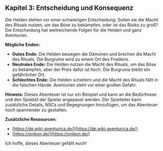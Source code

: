 ## Kapitel 3: Entscheidung und Konsequenz

Die Helden stehen vor einer schwierigen Entscheidung: Sollen sie die Macht des Rituals nutzen, um das Böse zu bekämpfen, oder ist das Risiko zu groß? Die Entscheidung hat weitreichende Folgen für die Helden und ganz Aventurien.

**Mögliche Enden:**

* **Gutes Ende:** Die Helden besiegen die Dämonen und brechen die Macht des Rituals. Die Burgruine wird zu einem Ort des Friedens.
* **Neutrales Ende:** Die Helden nutzen die Macht des Rituals, um das Böse zu bekämpfen, aber der Preis dafür ist hoch. Die Burgruine bleibt ein gefährlicher Ort.
* **Schlechtes Ende:** Die Helden scheitern und die Macht des Rituals fällt in die falschen Hände. Aventurien steht vor einer großen Gefahr.

**Hinweis:** Dieses Abenteuer ist nur ein Beispiel und kann an die Bedürfnisse und den Spielstil der Spieler angepasst werden. Der Spielleiter kann zusätzliche Details, NSCs und Begegnungen hinzufügen, um das Abenteuer noch spannender zu gestalten.

**Zusätzliche Ressourcen:**

* [https://de.wiki-aventurica.de/](https://de.wiki-aventurica.de/)
* [https://onikon.de/](https://onikon.de/)

Ich hoffe, dieses Abenteuer gefällt euch!
